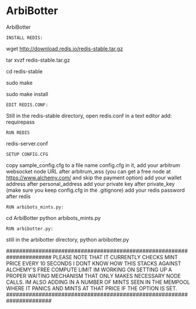 # ArbiBotter
ArbiBotter

    INSTALL REDIS:

wget http://download.redis.io/redis-stable.tar.gz

tar xvzf redis-stable.tar.gz

cd redis-stable

sudo make

sudo make install

    EDIT REDIS.CONF:

Still in the redis-stable directory, open redis.conf in a text editor add: requirepass

    RUN REDIS

redis-server.conf

    SETUP CONFIG.CFG

copy sample_config.cfg to a file name config.cfg in it, add your arbitrum websocket node URL after arbitrum_wss (you can get a free node at https://www.alchemy.com/ and skip the payment option) add your wallet address after personal_address add your private key after private_key (make sure you keep config.cfg in the .gitignore) add your redis password after redis

    RUN arbibots_mints.py:

cd ArbiBotter
python arbibots_mints.py

    RUN arbibotter.py:

still in the arbibotter directory, python arbibotter.py

###################################################################### PLEASE NOTE THAT IT CURRENTLY CHECKS MINT PRICE EVERY 10 SECONDS I DONT KNOW HOW THIS STACKS AGAINST ALCHEMY'S FREE COMPUTE LIMIT IM WORKING ON SETTING UP A PROPER WAITING MECHANISM THAT ONLY MAKES NECESSARY NODE CALLS. IM ALSO ADDING IN A NUMBER OF MINTS SEEN IN THE MEMPOOL WHERE IT PANICS AND MINTS AT THAT PRICE IF THE OPTION IS SET. ######################################################################
